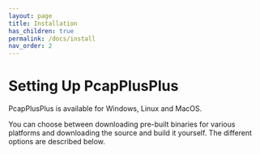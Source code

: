 ```yaml
---
layout: page
title: Installation
has_children: true
permalink: /docs/install
nav_order: 2
---
```


# Setting Up PcapPlusPlus

PcapPlusPlus is available for Windows, Linux and MacOS.

You can choose between downloading pre-built binaries for various platforms and downloading the source and build it yourself. The different options are described below.